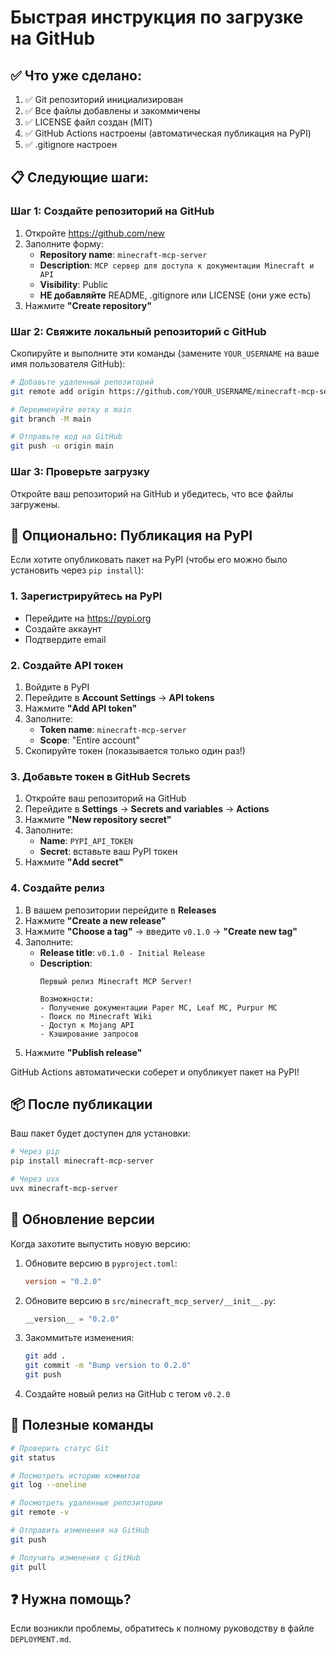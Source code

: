 # Быстрая инструкция по загрузке на GitHub

## ✅ Что уже сделано:

1. ✅ Git репозиторий инициализирован
2. ✅ Все файлы добавлены и закоммичены
3. ✅ LICENSE файл создан (MIT)
4. ✅ GitHub Actions настроены (автоматическая публикация на PyPI)
5. ✅ .gitignore настроен

## 📋 Следующие шаги:

### Шаг 1: Создайте репозиторий на GitHub

1. Откройте https://github.com/new
2. Заполните форму:
   - **Repository name**: `minecraft-mcp-server`
   - **Description**: `MCP сервер для доступа к документации Minecraft и API`
   - **Visibility**: Public
   - **НЕ добавляйте** README, .gitignore или LICENSE (они уже есть)
3. Нажмите **"Create repository"**

### Шаг 2: Свяжите локальный репозиторий с GitHub

Скопируйте и выполните эти команды (замените `YOUR_USERNAME` на ваше имя пользователя GitHub):

```bash
# Добавьте удаленный репозиторий
git remote add origin https://github.com/YOUR_USERNAME/minecraft-mcp-server.git

# Переименуйте ветку в main
git branch -M main

# Отправьте код на GitHub
git push -u origin main
```

### Шаг 3: Проверьте загрузку

Откройте ваш репозиторий на GitHub и убедитесь, что все файлы загружены.

## 🚀 Опционально: Публикация на PyPI

Если хотите опубликовать пакет на PyPI (чтобы его можно было установить через `pip install`):

### 1. Зарегистрируйтесь на PyPI

- Перейдите на https://pypi.org
- Создайте аккаунт
- Подтвердите email

### 2. Создайте API токен

1. Войдите в PyPI
2. Перейдите в **Account Settings** → **API tokens**
3. Нажмите **"Add API token"**
4. Заполните:
   - **Token name**: `minecraft-mcp-server`
   - **Scope**: "Entire account"
5. Скопируйте токен (показывается только один раз!)

### 3. Добавьте токен в GitHub Secrets

1. Откройте ваш репозиторий на GitHub
2. Перейдите в **Settings** → **Secrets and variables** → **Actions**
3. Нажмите **"New repository secret"**
4. Заполните:
   - **Name**: `PYPI_API_TOKEN`
   - **Secret**: вставьте ваш PyPI токен
5. Нажмите **"Add secret"**

### 4. Создайте релиз

1. В вашем репозитории перейдите в **Releases**
2. Нажмите **"Create a new release"**
3. Нажмите **"Choose a tag"** → введите `v0.1.0` → **"Create new tag"**
4. Заполните:
   - **Release title**: `v0.1.0 - Initial Release`
   - **Description**: 
     ```
     Первый релиз Minecraft MCP Server!
     
     Возможности:
     - Получение документации Paper MC, Leaf MC, Purpur MC
     - Поиск по Minecraft Wiki
     - Доступ к Mojang API
     - Кэширование запросов
     ```
5. Нажмите **"Publish release"**

GitHub Actions автоматически соберет и опубликует пакет на PyPI!

## 📦 После публикации

Ваш пакет будет доступен для установки:

```bash
# Через pip
pip install minecraft-mcp-server

# Через uvx
uvx minecraft-mcp-server
```

## 🔄 Обновление версии

Когда захотите выпустить новую версию:

1. Обновите версию в `pyproject.toml`:
   ```toml
   version = "0.2.0"
   ```

2. Обновите версию в `src/minecraft_mcp_server/__init__.py`:
   ```python
   __version__ = "0.2.0"
   ```

3. Закоммитьте изменения:
   ```bash
   git add .
   git commit -m "Bump version to 0.2.0"
   git push
   ```

4. Создайте новый релиз на GitHub с тегом `v0.2.0`

## 📝 Полезные команды

```bash
# Проверить статус Git
git status

# Посмотреть историю коммитов
git log --oneline

# Посмотреть удаленные репозитории
git remote -v

# Отправить изменения на GitHub
git push

# Получить изменения с GitHub
git pull
```

## ❓ Нужна помощь?

Если возникли проблемы, обратитесь к полному руководству в файле `DEPLOYMENT.md`.
